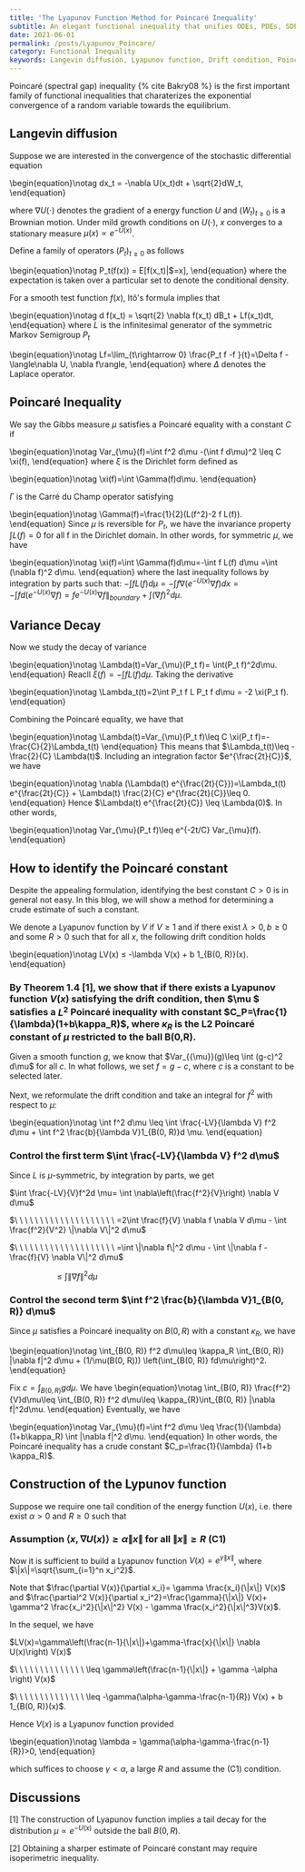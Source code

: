 ```yaml
---
title: 'The Lyapunov Function Method for Poincaré Inequality'
subtitle: An elegant functional inequality that unifies ODEs, PDEs, SDEs, functional analysis, and Riemannian geometry.
date: 2021-06-01
permalink: /posts/Lyapunov_Poincare/
category: Functional Inequality
keywords: Langevin diffusion, Lyapunov function, Drift condition, Poincaré Inequality, Carré du Champ operator, Dirichlet form
---
```



Poincaré (spectral gap) inequality {% cite Bakry08 %} is the first important family of functional inequalities that charaterizes the exponential convergence of a random variable towards the equilibrium.


## Langevin diffusion

Suppose we are interested in the convergence of the stochastic differential equation

\begin{equation}\notag
dx_t = -\nabla U(x_t)dt + \sqrt{2}dW_t,
\end{equation}

where $\nabla U(\cdot)$ denotes the gradient of a energy function $U$ and $(W_t)_{t\geq 0}$ is a Brownian motion. Under mild growth conditions on $U(\cdot)$, $x$ converges to a stationary measure $\mu(x)\propto e^{-U(x)}$.


Define a family of operators $(P_t)_{t\geq 0}$ as follows

\begin{equation}\notag
P_t(f(x)) = E[f(x_t)\|$=x],
\end{equation}
where the expectation is taken over a particular set to denote the conditional density.

For a smooth test function $f(x)$, Itô's formula implies that

\begin{equation}\notag
d f(x_t) = \sqrt{2} \nabla f(x_t) dB_t + Lf(x_t)dt,
\end{equation}
where $L$ is the infinitesimal generator of the symmetric Markov Semigroup $P_t$ 

\begin{equation}\notag
Lf=\lim_{t\rightarrow 0} \frac{P_t f -f }{t}=\Delta f - \langle\nabla U, \nabla f\rangle,
\end{equation}
where $\Delta$ denotes the Laplace operator.

## Poincaré Inequality

We say the Gibbs measure $\mu$ satisfies a Poincaré equality with a constant $C$ if

\begin{equation}\notag
Var_{\mu}(f)=\int f^2 d\mu -(\int f d\mu)^2 \leq C \xi(f),
\end{equation}
where $\xi$ is the Dirichlet form defined as 

\begin{equation}\notag
\xi(f)=\int \Gamma(f)d\mu.
\end{equation}

$\Gamma$ is the Carré du Champ operator satisfying 

\begin{equation}\notag
\Gamma(f)=\frac{1}{2}(L(f^2)-2 f L(f)). 
\end{equation}
Since $\mu$ is reversible for $P_t$, we have the invariance property $\int L(f)=0$ for all f in the Dirichlet domain. In other words, for symmetric $\mu$, we have 

\begin{equation}\notag
\xi(f)=\int \Gamma(f)d\mu=-\int f L(f) d\mu =\int (\nabla f)^2 d\mu.
\end{equation}
where the last inequality follows by integration by parts such that: $-\int f L(f) d\mu=-\int f\nabla (e^{-U(x)}\nabla f)dx=-\int f d(e^{-U(x)} \nabla f)=f e^{-U(x)} \nabla f\|_{boundary} + \int (\nabla f)^2 d\mu.$

## Variance Decay

Now we study the decay of variance

\begin{equation}\notag
\Lambda(t)=Var_{\mu}(P_t f)= \int(P_t f)^2d\mu.
\end{equation}
Reacll $\xi(f)=-\int f L(f) d\mu$. Taking the derivative

\begin{equation}\notag
\Lambda_t(t)=2\int P_t f L P_t f d\mu = -2 \xi(P_t f).
\end{equation}

Combining the Poincaré equality, we have that

\begin{equation}\notag
\Lambda(t)=Var_{\mu}(P_t f)\leq C \xi(P_t f)=-\frac{C}{2}\Lambda_t(t)
\end{equation}
This means that $\Lambda_t(t)\leq -\frac{2}{C} \Lambda(t)$. Including an integration factor $e^{\frac{2t}{C}}$, we have

\begin{equation}\notag
\nabla (\Lambda(t) e^{\frac{2t}{C}})=\Lambda_t(t) e^{\frac{2t}{C}} + \Lambda(t) \frac{2}{C} e^{\frac{2t}{C}}\leq 0.
\end{equation}
Hence $\Lambda(t) e^{\frac{2t}{C}} \leq \Lambda(0)$. In other words,

\begin{equation}\notag
Var_{\mu}(P_t f)\leq e^{-2t/C} Var_{\mu}(f).
\end{equation}

## How to identify the Poincaré constant

Despite the appealing formulation, identifying the best constant $C>0$ is in general not easy. In this blog, we will show a method for determining a crude estimate of such a constant.

We denote a Lyapunov function by $V$ if $V\geq 1$ and if there exist $\lambda>0, b\geq 0$ and some $R > 0$ such that for all $x$, the following drift condition holds

\begin{equation}\notag
LV(x) ≤ -\lambda V(x) + b 1_{B(0, R)}(x).
\end{equation}

### By Theorem 1.4 [1], we show that if there exists a Lyapunov function $V(x)$ satisfying the drift condition, then $\mu $ satisfies a $L^2$ Poincaré inequality with constant $C_P=\frac{1}{\lambda}(1+b\kappa_R)$, where $\kappa_R$ is the L2 Poincaré constant of $\mu$ restricted to the ball B(0,R).



Given a smooth function $g$, we know that $Var_{\{\mu}}(g)\leq \int (g-c)^2 d\mu$ for all $c$. In what follows, we set $f=g-c$, where $c$ is a constant to be selected later.

Next, we reformulate the drift condition and take an integral for $f^2$ with respect to $\mu$:

\begin{equation}\notag
\int f^2 d\mu \leq \int \frac{-LV}{\lambda V} f^2 d\mu + \int f^2 \frac{b}{\lambda V}1_{B(0, R)}d \mu.
\end{equation}

### Control the first term $\int \frac{-LV}{\lambda V} f^2 d\mu$

Since $L$ is $\mu$-symmetric, by integration by parts, we get

$\int \frac{-LV}{V}f^2d \mu= \int \nabla\left(\frac{f^2}{V}\right) \nabla V d\mu$

$\ \ \ \ \ \ \ \ \ \ \ \ \ \ \ \ \ \ \ \  =2\int \frac{f}{V} \nabla f \nabla V d\mu  - \int \frac{f^2}{V^2} \|\nabla V\|^2 d\mu$

$\ \ \ \ \ \ \ \ \ \ \ \ \ \ \ \ \ \ \ \ =\int \|\nabla f\|^2 d\mu - \int \|\nabla f - \frac{f}{V} \nabla V\|^2 d\mu$

$\ \ \ \ \ \ \ \ \ \ \ \ \ \ \ \ \ \ \ \ \leq \int \|\nabla f\|^2 d\mu$

### Control the second term $\int f^2 \frac{b}{\lambda V}1_{B(0, R)} d\mu$

Since $\mu$ satisfies a Poincaré inequality on $B(0, R)$ with a constant $\kappa_R$, we have

\begin{equation}\notag
\int_{B(0, R)} f^2 d\mu\leq \kappa_R \int_{B(0, R)} \|\nabla f\|^2 d\mu + (1/\mu(B(0, R))) \left(\int_{B(0, R)} fd\mu\right)^2.
\end{equation}

Fix $c=\int_{B(0, R)} gd\mu$. We have
\begin{equation}\notag
\int_{B(0, R)} \frac{f^2}{V}d\mu\leq \int_{B(0, R)} f^2 d\mu\leq \kappa_{R}\int_{B(0, R)} \|\nabla f\|^2d\mu.
\end{equation}
Eventually, we have

\begin{equation}\notag
Var_{\mu}(f)=\int f^2 d\mu \leq \frac{1}{\lambda} (1+b\kappa_R) \int \|\nabla f\|^2 d\mu.
\end{equation}
In other words, the Poincaré inequality has a crude constant $C_p=\frac{1}{\lambda} (1+b \kappa_R)$.

## Construction of the Lypunov function

Suppose we require one tail condition of the energy function $U(x)$, i.e. there exist $\alpha >0$ and $R\geq 0$ such that

### Assumption $\langle x, \nabla U(x)\rangle \geq \alpha \|x\|$ for all $\|x\|\geq R$ (C1)

Now it is sufficient to build a Lyapunov function $V(x)=e^{\gamma \|x\|}$, where $\|x\|=\sqrt{\sum_{i=1}^n x_i^2}$.

Note that $\frac{\partial V(x)}{\partial x_i}= \gamma \frac{x_i}{\|x\|} V(x)$ and $\frac{\partial^2 V(x)}{\partial x_i^2}=\frac{\gamma}{\|x\|} V(x)+ \gamma^2 \frac{x_i^2}{\|x\|^2} V(x) - \gamma \frac{x_i^2}{\|x\|^3}V(x)$. 

In the sequel, we have

$LV(x)=\gamma\left(\frac{n-1}{\|x\|}+\gamma-\frac{x}{\|x\|} \nabla U(x)\right) V(x)$

$\ \ \ \ \ \ \ \ \ \ \ \ \ \ \leq \gamma\left(\frac{n-1}{\|x\|} + \gamma -\alpha \right) V(x)$

$\ \ \ \ \ \ \ \ \ \ \ \ \ \ \leq -\gamma(\alpha-\gamma-\frac{n-1}{R}) V(x) + b 1_{B(0, R)}(x)$.

Hence $V(x)$ is a Lyapunov function provided

\begin{equation}\notag
\lambda = \gamma(\alpha-\gamma-\frac{n-1}{R})>0,
\end{equation}

which suffices to choose $\gamma<\alpha$, a large $R$ and assume the (C1) condition.
 
## Discussions

[1] The construction of Lyapunov function implies a tail decay for the distribution $\mu\propto e^{-U(x)}$ outside the ball $B(0, R)$.

[2] Obtaining a sharper estimate of Poincaré constant may require isoperimetric inequality.

